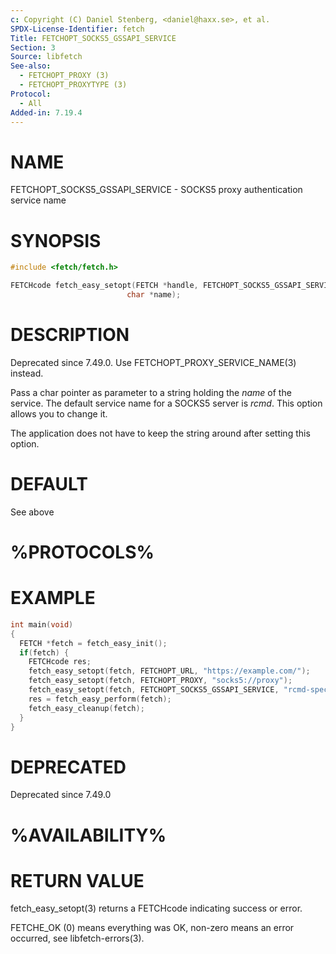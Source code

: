 ```yaml
---
c: Copyright (C) Daniel Stenberg, <daniel@haxx.se>, et al.
SPDX-License-Identifier: fetch
Title: FETCHOPT_SOCKS5_GSSAPI_SERVICE
Section: 3
Source: libfetch
See-also:
  - FETCHOPT_PROXY (3)
  - FETCHOPT_PROXYTYPE (3)
Protocol:
  - All
Added-in: 7.19.4
---
```


# NAME

FETCHOPT_SOCKS5_GSSAPI_SERVICE - SOCKS5 proxy authentication service name

# SYNOPSIS

~~~c
#include <fetch/fetch.h>

FETCHcode fetch_easy_setopt(FETCH *handle, FETCHOPT_SOCKS5_GSSAPI_SERVICE,
                          char *name);
~~~

# DESCRIPTION

Deprecated since 7.49.0. Use FETCHOPT_PROXY_SERVICE_NAME(3) instead.

Pass a char pointer as parameter to a string holding the *name* of the
service. The default service name for a SOCKS5 server is *rcmd*. This option
allows you to change it.

The application does not have to keep the string around after setting this
option.

# DEFAULT

See above

# %PROTOCOLS%

# EXAMPLE

~~~c
int main(void)
{
  FETCH *fetch = fetch_easy_init();
  if(fetch) {
    FETCHcode res;
    fetch_easy_setopt(fetch, FETCHOPT_URL, "https://example.com/");
    fetch_easy_setopt(fetch, FETCHOPT_PROXY, "socks5://proxy");
    fetch_easy_setopt(fetch, FETCHOPT_SOCKS5_GSSAPI_SERVICE, "rcmd-special");
    res = fetch_easy_perform(fetch);
    fetch_easy_cleanup(fetch);
  }
}
~~~

# DEPRECATED

Deprecated since 7.49.0

# %AVAILABILITY%

# RETURN VALUE

fetch_easy_setopt(3) returns a FETCHcode indicating success or error.

FETCHE_OK (0) means everything was OK, non-zero means an error occurred, see
libfetch-errors(3).
